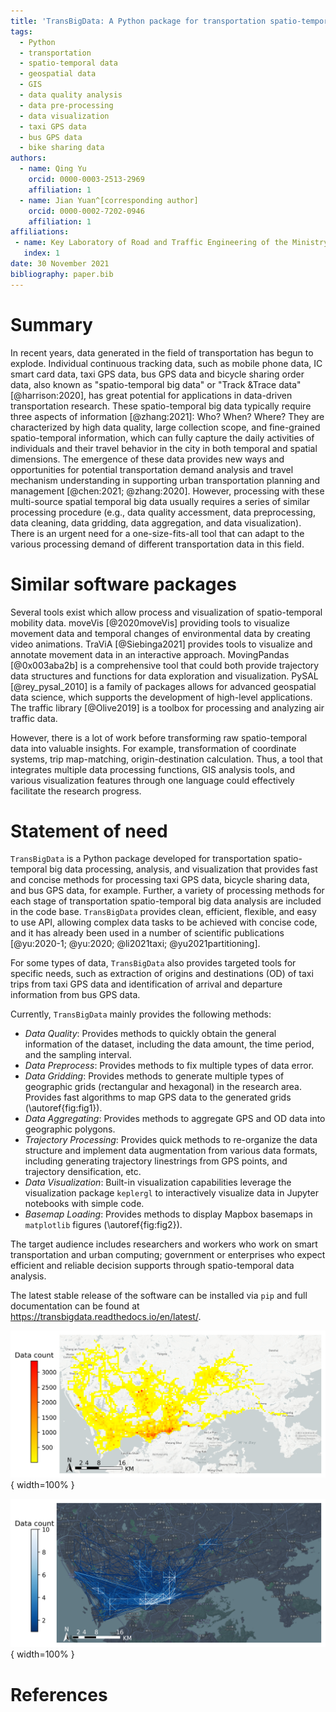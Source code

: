 ```yaml
---
title: 'TransBigData: A Python package for transportation spatio-temporal big data processing, analysis and visualization'
tags:
  - Python
  - transportation
  - spatio-temporal data
  - geospatial data
  - GIS
  - data quality analysis
  - data pre-processing
  - data visualization
  - taxi GPS data
  - bus GPS data
  - bike sharing data
authors:
  - name: Qing Yu
    orcid: 0000-0003-2513-2969
    affiliation: 1
  - name: Jian Yuan^[corresponding author]
    orcid: 0000-0002-7202-0946
    affiliation: 1
affiliations:
 - name: Key Laboratory of Road and Traffic Engineering of the Ministry of Education, Tongji University, 4800 Cao’an Road, Shanghai 201804, People’s Republic of China
   index: 1
date: 30 November 2021
bibliography: paper.bib
---
```

# Summary

In recent years, data generated in the field of transportation has begun to explode. Individual continuous tracking data, such as mobile phone data, IC smart card data, taxi GPS data, bus GPS data and bicycle sharing order data, also known as "spatio-temporal big data" or "Track &Trace data" [@harrison:2020], has great potential for applications in data-driven transportation research. These spatio-temporal big data typically require three aspects of information [@zhang:2021]: Who? When? Where? They are characterized by high data quality, large collection scope, and fine-grained spatio-temporal information, which can fully capture the daily activities of individuals and their travel behavior in the city in both temporal and spatial dimensions. The emergence of these data provides new ways and opportunities for potential transportation demand analysis and travel mechanism understanding in supporting urban transportation planning and management [@chen:2021; @zhang:2020]. However, processing with these multi-source spatial temporal big data usually requires a series of similar processing procedure (e.g., data quality accessment, data preprocessing, data cleaning, data gridding, data aggregation, and data visualization). There is an urgent need for a one-size-fits-all tool that can adapt to the various processing demand of different transportation data in this field.

# **Similar software packages**

Several tools exist which allow process and visualization of spatio-temporal mobility data. moveVis [@2020moveVis] providing tools to visualize movement data and temporal changes of environmental data by creating video animations. TraViA [@Siebinga2021] provides tools to visualize and annotate movement data in an interactive approach. MovingPandas [@0x003aba2b] is a comprehensive tool that could both provide trajectory data structures and functions for data exploration and visualization. PySAL [@rey_pysal_2010] is a family of packages allows for advanced geospatial data science, which supports the development of high-level applications. The traffic library [@Olive2019] is a toolbox for processing and analyzing air traffic data.

However, there is a lot of work before transforming raw spatio-temporal data into valuable insights. For example, transformation of coordinate systems, trip map-matching, origin-destination calculation. Thus, a tool that integrates multiple data processing functions, GIS analysis tools, and various visualization features through one language could effectively facilitate the research progress.

# Statement of need

`TransBigData` is a Python package developed for transportation spatio-temporal big data processing, analysis, and visualization that provides fast and concise methods for processing taxi GPS data, bicycle sharing data, and bus GPS data, for example. Further, a variety of processing methods for each stage of transportation spatio-temporal big data analysis are included in the code base. `TransBigData` provides clean, efficient, flexible, and easy to use API, allowing complex data tasks to be achieved with concise code, and it has already been used in a number of scientific publications [@yu:2020-1; @yu:2020; @li2021taxi; @yu2021partitioning].

For some types of data, `TransBigData` also provides targeted tools for specific needs, such as extraction of origins and destinations (OD) of taxi trips from taxi GPS data and identification of arrival and departure information from bus GPS data.

Currently, `TransBigData` mainly provides the following methods:

- *Data Quality*: Provides methods to quickly obtain the general information of the dataset, including the data amount, the time period, and the sampling interval.
- *Data Preprocess*: Provides methods to fix multiple types of data error.
- *Data Gridding*: Provides methods to generate multiple types of geographic grids (rectangular and hexagonal) in the research area. Provides fast algorithms to map GPS data to the generated grids (\autoref{fig:fig1}).
- *Data Aggregating*: Provides methods to aggregate GPS and OD data into geographic polygons.
- *Trajectory Processing*: Provides quick methods to re-organize the data structure and implement data augmentation from various data formats, including generating trajectory linestrings from GPS points, and trajectory densification, etc.
- *Data Visualization*: Built-in visualization capabilities leverage the visualization package `keplergl` to interactively visualize data in Jupyter notebooks with simple code.
- *Basemap Loading*: Provides methods to display Mapbox basemaps in `matplotlib` figures (\autoref{fig:fig2}).

The target audience includes researchers and workers who work on smart transportation and urban computing; government or enterprises who expect efficient and reliable decision supports through spatio-temporal data analysis.  

The latest stable release of the software can be installed via `pip` and full documentation
can be found at https://transbigdata.readthedocs.io/en/latest/.

![TransBigData</code></code> generates rectangular grids and aggregates GPS data to the grids.\label{fig:fig1}](images/figure1.png){ width=100% }

![TransBigData</code></code> visualizes taxi trip ODs and displays basemaps with matplotlib</code></code>.\label{fig:fig2}](images/figure2.png){ width=100% }

# References

